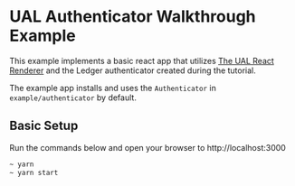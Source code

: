 # UAL Authenticator Walkthrough Example

This example implements a basic react app that utilizes [The UAL React Renderer](https://github.com/EOSIO/universal-authenticator-library/tree/develop/packages/universal-authenticator-library-react) and the Ledger authenticator created during the tutorial.

The example app installs and uses the `Authenticator` in `example/authenticator` by default.

## Basic Setup

Run the commands below and open your browser to http://localhost:3000

```bash
~ yarn
~ yarn start
```